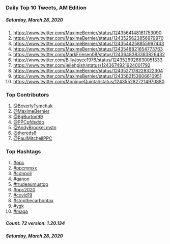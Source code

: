 ### Daily Top 10 Tweets, AM Edition
##### Saturday, March 28, 2020
 1) https://www.twitter.com/MaximeBernier/status/1243564148161753090
 2) https://www.twitter.com/MaximeBernier/status/1243525623856979970
 3) https://www.twitter.com/MaximeBernier/status/1243544258855997443
 4) https://www.twitter.com/MaximeBernier/status/1243548821654773763
 5) https://www.twitter.com/MarkFriesen08/status/1243648383383826432
 6) https://www.twitter.com/BillyJoyce1976/status/1243526926830051333
 7) https://www.twitter.com/jellehpish/status/1243674921924001792
 8) https://www.twitter.com/MaximeBernier/status/1243527178228322304
 9) https://www.twitter.com/MaximeBernier/status/1243562153606610951
10) https://www.twitter.com/MoniqueQuintal/status/1243552827214970880

### Top Contributors
  1) [@BeverlyTymchuk](https://www.twitter.com/BeverlyTymchuk)
  2) [@MaximeBernier](https://www.twitter.com/MaximeBernier)
  3) [@BgBurton99](https://www.twitter.com/BgBurton99)
  4) [@PPCpfdsddo](https://www.twitter.com/PPCpfdsddo)
  5) [@AndyBrookeLmstn](https://www.twitter.com/AndyBrookeLmstn)
  6) [@thereds8](https://www.twitter.com/thereds8)
  7) [@PaulMitchellPPC](https://www.twitter.com/PaulMitchellPPC)


### Top Hashtags

  1) [#ppc](https://www.twitter.com/hashtag/ppc)
  2) [#ppcmmxx](https://www.twitter.com/hashtag/ppcmmxx)
  3) [#cdnpoli](https://www.twitter.com/hashtag/cdnpoli)
  4) [#qanon](https://www.twitter.com/hashtag/qanon)
  5) [#trudeaumustgo](https://www.twitter.com/hashtag/trudeaumustgo)
  6) [#ppc2020](https://www.twitter.com/hashtag/ppc2020)
  7) [#covid19](https://www.twitter.com/hashtag/covid19)
  8) [#stopthecarbontax](https://www.twitter.com/hashtag/stopthecarbontax)
  9) [#ygk](https://www.twitter.com/hashtag/ygk)
 10) [#maga](https://www.twitter.com/hashtag/maga)

##### Count: 72	version: 1.20.134
##### Saturday, March 28, 2020

